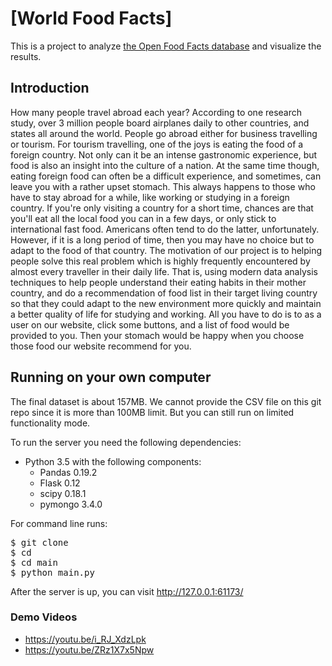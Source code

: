 # [World Food Facts]

This is a project to analyze [the Open Food Facts database](https://world.openfoodfacts.org/data) and visualize the results.

## Introduction

How many people travel abroad each year? According to one research study, over 3 million people board airplanes daily to other countries, and states all around the world. People go abroad either for business travelling or tourism. For tourism travelling, one of the joys is eating the food of a foreign country. Not only can it be an intense gastronomic experience, but food is also an insight into the culture of a nation. At the same time though, eating foreign food can often be a difficult experience, and sometimes, can leave you with a rather upset stomach. This always happens to those who have to stay abroad for a while, like working or studying in a foreign country. If you're only visiting a country for a short time, chances are that you'll eat all the local food you can in a few days, or only stick to international fast food. Americans often tend to do the latter, unfortunately. However, if it is a long period of time, then you may have no choice but to adapt to the food of that country.
The motivation of our project is to helping people solve this real problem which is highly frequently encountered by almost every traveller in their daily life. That is, using modern data analysis techniques to help people understand their eating habits in their mother country, and do a recommendation of food list in their target living country so that they could adapt to the new environment more quickly and maintain a better quality of life for studying and working. All you have to do is to as a user on our website, click some buttons, and a list of food would be provided to you. Then your stomach would be happy when you choose those food our website recommend for you.

## Running on your own computer

The final dataset is about 157MB. We cannot provide the CSV file on this git repo since it is more than 100MB limit. But you can still run on limited functionality mode.

To run the server you need the following dependencies:
- Python 3.5 with the following components:
    - Pandas 0.19.2
    - Flask 0.12
    - scipy 0.18.1
    - pymongo 3.4.0

For command line runs:
<pre>
$ git clone
$ cd
$ cd main
$ python main.py
</pre>

After the server is up, you can visit http://127.0.0.1:61173/

### Demo Videos

- <https://youtu.be/i_RJ_XdzLpk>
- <https://youtu.be/ZRz1X7x5Npw>
